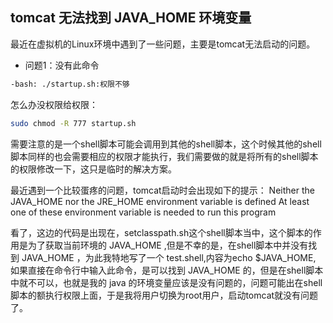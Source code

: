 ## tomcat 无法找到 JAVA_HOME 环境变量

最近在虚拟机的Linux环境中遇到了一些问题，主要是tomcat无法启动的问题。

- 问题1：没有此命令

````bash
-bash: ./startup.sh:权限不够
````

怎么办没权限给权限：

````bash
sudo chmod -R 777 startup.sh
````

需要注意的是一个shell脚本可能会调用到其他的shell脚本，这个时候其他的shell脚本同样的也会需要相应的权限才能执行，我们需要做的就是将所有的shell脚本的权限修改一下，这只是临时的解决方案。

最近遇到一个比较蛋疼的问题，tomcat启动时会出现如下的提示：
Neither the JAVA_HOME nor the JRE_HOME environment variable is defined
At least one of these environment variable is needed to run this program

看了，这边的代码是出现在，setclasspath.sh这个shell脚本当中，这个脚本的作用是为了获取当前环境的 JAVA_HOME ,但是不幸的是，在shell脚本中并没有找到 JAVA_HOME ，为此我特地写了一个 test.shell,内容为echo $JAVA_HOME, 如果直接在命令行中输入此命令，是可以找到 JAVA_HOME 的，但是在shell脚本中就不可以，也就是我的 java 的环境变量应该是没有问题的，问题可能出在shell脚本的额执行权限上面，于是我将用户切换为root用户，启动tomcat就没有问题了。
